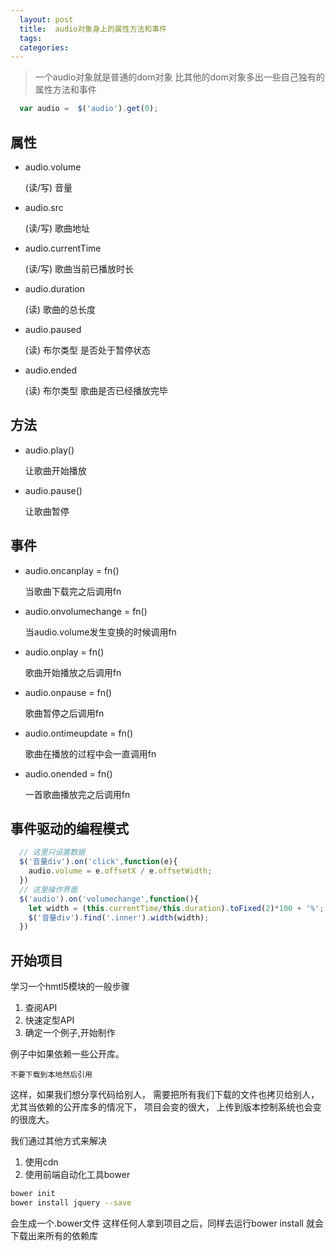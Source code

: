 ```yaml
---
  layout: post
  title:  audio对象身上的属性方法和事件
  tags:
  categories:
---
```


> 一个audio对象就是普通的dom对象
> 比其他的dom对象多出一些自己独有的属性方法和事件

```javascript
  var audio =  $('audio').get(0);
```

## 属性

* audio.volume  

  (读/写) 音量

* audio.src    

  (读/写) 歌曲地址

* audio.currentTime

  (读/写) 歌曲当前已播放时长

* audio.duration  

  (读) 歌曲的总长度

* audio.paused

  (读) 布尔类型 是否处于暂停状态

* audio.ended   

  (读) 布尔类型 歌曲是否已经播放完毕

## 方法

* audio.play()

  让歌曲开始播放
* audio.pause()

  让歌曲暂停

## 事件

* audio.oncanplay = fn()  

  当歌曲下载完之后调用fn

* audio.onvolumechange = fn()

  当audio.volume发生变换的时候调用fn

* audio.onplay = fn()  

  歌曲开始播放之后调用fn

* audio.onpause = fn()

  歌曲暂停之后调用fn

* audio.ontimeupdate = fn()  

  歌曲在播放的过程中会一直调用fn

* audio.onended = fn()

  一首歌曲播放完之后调用fn

## 事件驱动的编程模式

```javascript
  // 这里只设置数据
  $('音量div').on('click',function(e){
    audio.volume = e.offsetX / e.offsetWidth;
  })
  // 这里操作界面
  $('audio').on('volumechange',function(){
    let width = (this.currentTime/this.duration).toFixed(2)*100 + '%';
    $('音量div').find('.inner').width(width);
  })
```

## 开始项目

学习一个hmtl5模块的一般步骤
1. 查阅API
2. 快速定型API
3. 确定一个例子,开始制作

例子中如果依赖一些公开库。

`不要下载到本地然后引用`

这样，如果我们想分享代码给别人，
需要把所有我们下载的文件也拷贝给别人，
尤其当依赖的公开库多的情况下，
项目会变的很大，
上传到版本控制系统也会变的很庞大。

我们通过其他方式来解决

1. 使用cdn
2. 使用前端自动化工具bower

```sh
bower init
bower install jquery --save
```

会生成一个.bower文件
这样任何人拿到项目之后，同样去运行bower install 就会下载出来所有的依赖库
